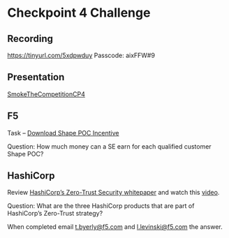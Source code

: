 # Checkpoint 4 Challenge

## Recording

https://tinyurl.com/5xdpwduy Passcode: aixFFW#9

## Presentation

[SmokeTheCompetitionCP4](https://github.com/F5ChannelSE/stc/blob/main/checkpoint4/SmokeTheCompetitionCP4%20-%20Final.pdf)

## F5

Task – [Download Shape POC Incentive](https://partnercentral.f5.com/content/1368324)

Question: How much money can a SE earn for each qualified customer Shape POC?


## HashiCorp

Review [HashiCorp’s Zero-Trust Security whitepaper](https://www.hashicorp.com/solutions/zero-trust-security) and watch this [video](https://www.youtube.com/watch?v=FCWl-1Q-GIQ).
 
Question:  What are the three HashiCorp products that are part of HashiCorp’s Zero-Trust strategy?



When completed email t.byerly@f5.com and l.levinski@f5.com the answer.
